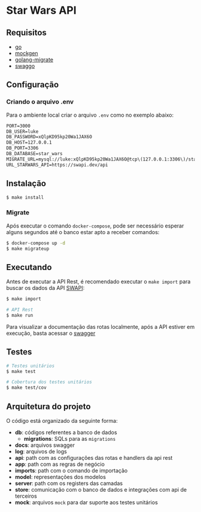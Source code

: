 # Star Wars API

## Requisitos

- [go](https://tip.golang.org/doc/go1.19)
- [mockgen](https://github.com/golang/mock)
- [golang-migrate](https://github.com/golang-migrate/migrate/tree/master/cmd/migrate)
- [swaggo](https://github.com/swaggo/swag)

## Configuração

### Criando o arquivo .env

Para o ambiente local criar o arquivo `.env` como no exemplo abaixo:

```txt
PORT=3000
DB_USER=luke
DB_PASSWORD=xQlpKD95kp20Wa1JAX6O
DB_HOST=127.0.0.1
DB_PORT=3306
DB_DATABASE=star_wars
MIGRATE_URL=mysql://luke:xQlpKD95kp20Wa1JAX6O@tcp\(127.0.0.1:3306\)/star_wars?multiStatements=true
URL_STARWARS_API=https://swapi.dev/api
```

## Instalação

```bash
$ make install
```


### Migrate

Após executar o comando `docker-compose`, pode ser necessário esperar alguns segundos até o banco estar apto a receber comandos:

```bash
$ docker-compose up -d
$ make migrateup
```

## Executando

Antes de executar a API Rest, é recomendado executar o `make import` para buscar os dados da API [SWAPI](https://swapi.dev/):

```bash
$ make import

# API Rest
$ make run
```

Para visualizar a documentação das rotas localmente, após a API estiver em execução, basta acessar o [swagger](http://localhost:3000/swagger/index.html)

## Testes

```bash
# Testes unitários
$ make test

# Cobertura dos testes unitários
$ make test/cov
```

## Arquitetura do projeto

O código está organizado da seguinte forma:

- **db**: códigos referentes a banco de dados
    - **migrations**: SQLs para as `migrations`
- **docs**: arquivos swagger
- **log**: arquivos de logs
- **api**: path com as configurações das rotas e handlers da api rest
- **app**: path com as regras de negócio
- **imports**: path com o comando de importação
- **model**: representações dos modelos
- **server**: path com os registers das camadas
- **store**: comunicação com o banco de dados e integrações com api de terceiros
- **mock**: arquivos `mock` para dar suporte aos testes unitários